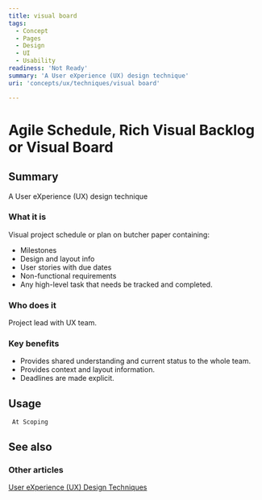 ```yaml
---
title: visual board
tags:
  - Concept
  - Pages
  - Design
  - UI
  - Usability
readiness: 'Not Ready'
summary: 'A User eXperience (UX) design technique'
uri: 'concepts/ux/techniques/visual board'

---
```

# Agile Schedule, Rich Visual Backlog or Visual Board

## Summary

A User eXperience (UX) design technique

### What it is

Visual project schedule or plan on butcher paper containing:

-   Milestones
-   Design and layout info
-   User stories with due dates
-   Non-functional requirements
-   Any high-level task that needs be tracked and completed.

### Who does it

Project lead with UX team.

### Key benefits

-   Provides shared understanding and current status to the whole team.
-   Provides context and layout information.
-   Deadlines are made explicit.

## Usage

     At Scoping

## See also

### Other articles

[User eXperience (UX) Design Techniques](/concepts/ux/techniques)

